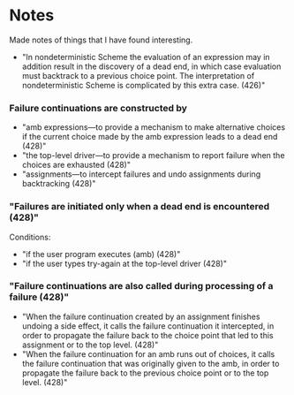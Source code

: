 # Notes

Made notes of things that I have found interesting.

* "In nondeterministic Scheme the evaluation of an expression may in addition result in the discovery of a dead end, in which case evaluation must backtrack to a previous choice point. The interpretation of nondeterministic Scheme is complicated by this extra case. (426)"

### Failure continuations are constructed by

* "amb expressions—to provide a mechanism to make alternative choices if the current choice made by the amb expression leads to a dead end (428)"
* "the top-level driver—to provide a mechanism to report failure when the choices are exhausted (428)"
* "assignments—to intercept failures and undo assignments during backtracking (428)"

### "Failures are initiated only when a dead end is encountered (428)"

Conditions:
* "if the user program executes (amb) (428)"
* "if the user types try-again at the top-level driver (428)"

### "Failure continuations are also called during processing of a failure (428)"

* "When the failure continuation created by an assignment finishes undoing a side effect, it calls the failure continuation it intercepted, in order to propagate the failure back to the choice point that led to this assignment or to the top level. (428)"
* "When the failure continuation for an amb runs out of choices, it calls the failure continuation that was originally given to the amb, in order to propagate the failure back to the previous choice point or to the top level. (428)"
